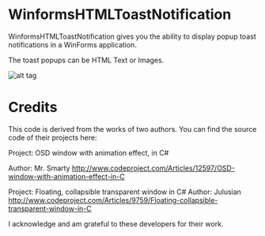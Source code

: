 # WinformsHTMLToastNotification


WinformsHTMLToastNotification gives you the ability to display popup toast notifications in a WinForms application.

The toast popups can be HTML Text or Images.

![alt tag](https://raw.githubusercontent.com/OceanAirdrop/WinformsHTMLToastNotification/master/ToastNotificationOSD/Images/demo.gif)


# Credits

This code is derived from the works of two authors.  You can find the source code of their projects here:

Project: OSD window with animation effect, in C#

Author: Mr. Smarty
http://www.codeproject.com/Articles/12597/OSD-window-with-animation-effect-in-C

Project: Floating, collapsible transparent window in C#
Author: Julusian
http://www.codeproject.com/Articles/9759/Floating-collapsible-transparent-window-in-C

I acknowledge and am grateful to these developers for their work.



